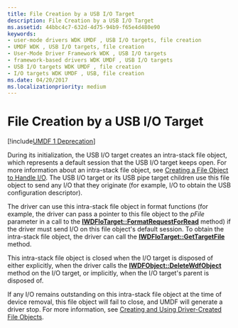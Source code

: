 ```yaml
---
title: File Creation by a USB I/O Target
description: File Creation by a USB I/O Target
ms.assetid: 44bbc4c7-632d-4d75-94b9-f65e4d480e90
keywords:
- user-mode drivers WDK UMDF , USB I/O targets, file creation
- UMDF WDK , USB I/O targets, file creation
- User-Mode Driver Framework WDK , USB I/O targets
- framework-based drivers WDK UMDF , USB I/O targets
- USB I/O targets WDK UMDF , file creation
- I/O targets WDK UMDF , USB, file creation
ms.date: 04/20/2017
ms.localizationpriority: medium
---
```


# File Creation by a USB I/O Target


[!include[UMDF 1 Deprecation](../includes/umdf-1-deprecation.md)]

During its initialization, the USB I/O target creates an intra-stack file object, which represents a default session that the USB I/O target keeps open. For more information about an intra-stack file object, see [Creating a File Object to Handle I/O](creating-a-file-object-to-handle-i-o.md). The USB I/O target or its USB pipe target children use this file object to send any I/O that they originate (for example, I/O to obtain the USB configuration descriptor).

The driver can use this intra-stack file object in format functions (for example, the driver can pass a pointer to this file object to the *pFile* parameter in a call to the [**IWDFIoTarget::FormatRequestForRead**](https://docs.microsoft.com/windows-hardware/drivers/ddi/wudfddi/nf-wudfddi-iwdfiotarget-formatrequestforread) method) if the driver must send I/O on this file object's default session. To obtain the intra-stack file object, the driver can call the [**IWDFIoTarget::GetTargetFile**](https://docs.microsoft.com/windows-hardware/drivers/ddi/wudfddi/nf-wudfddi-iwdfiotarget-gettargetfile) method.

This intra-stack file object is closed when the I/O target is disposed of either explicitly, when the driver calls the [**IWDFObject::DeleteWdfObject**](https://docs.microsoft.com/windows-hardware/drivers/ddi/wudfddi/nf-wudfddi-iwdfobject-deletewdfobject) method on the I/O target, or implicitly, when the I/O target's parent is disposed of.

If any I/O remains outstanding on this intra-stack file object at the time of device removal, this file object will fail to close, and UMDF will generate a driver stop. For more information, see [Creating and Using Driver-Created File Objects](creating-and-using-driver-created-file-objects.md).

 

 





